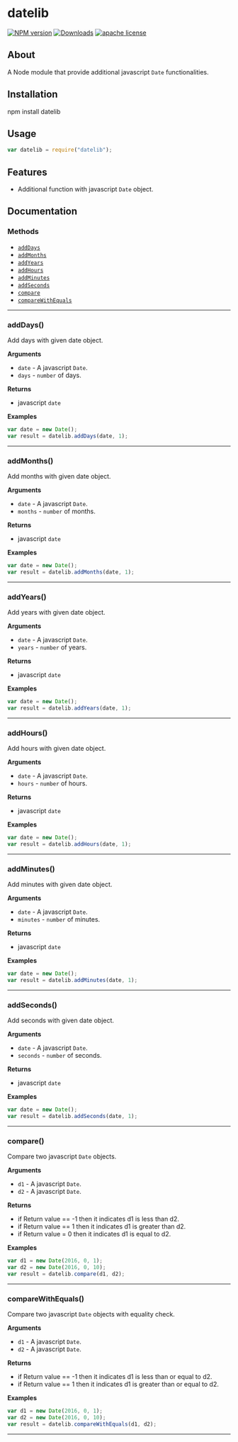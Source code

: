 # datelib

[![NPM version](https://img.shields.io/npm/v/datelib.svg?style=flat)](https://www.npmjs.com/package/datelib)
[![Downloads](https://img.shields.io/npm/dm/datelib.svg?style=flat)](https://npmjs.org/package/datelib)
[![apache license](http://img.shields.io/badge/license-apache2-blue.svg?style=flat)](https://github.com/mahfuzsust/datelib/blob/master/LICENSE)

## About

A Node module that provide additional javascript ```Date``` functionalities.

## Installation

npm install datelib

## Usage

```javascript
var datelib = require("datelib");

```

## Features

*   Additional function with javascript ```Date``` object.

## Documentation

### Methods

*   [`addDays`](#addDays)
*   [`addMonths`](#addMonths)
*   [`addYears`](#addYears)
*   [`addHours`](#addHours)
*   [`addMinutes`](#addMinutes)
*   [`addSeconds`](#addSeconds)
*   [`compare`](#compare)
*   [`compareWithEquals`](#compareWithEquals)

------------------------------------------------

<a name="addDays" />

### addDays()

Add days with given date object.

__Arguments__

*   `date` - A javascript ```Date```.
*   `days` - ```number``` of days.

__Returns__

*   javascript `date`

__Examples__

```js
var date = new Date();
var result = datelib.addDays(date, 1);
```

------------------------------------------------

<a name="addMonths" />

### addMonths()

Add months with given date object.

__Arguments__

*   `date` - A javascript ```Date```.
*   `months` - ```number``` of months.

__Returns__

*   javascript `date`

__Examples__

```js
var date = new Date();
var result = datelib.addMonths(date, 1);
```

------------------------------------------------

<a name="addYears" />

### addYears()

Add years with given date object.

__Arguments__

*   `date` - A javascript ```Date```.
*   `years` - ```number``` of years.

__Returns__

*   javascript `date`

__Examples__

```js
var date = new Date();
var result = datelib.addYears(date, 1);
```

------------------------------------------------

<a name="addHours" />

### addHours()

Add hours with given date object.

__Arguments__

*   `date` - A javascript ```Date```.
*   `hours` - ```number``` of hours.

__Returns__

*   javascript `date`

__Examples__

```js
var date = new Date();
var result = datelib.addHours(date, 1);
```

------------------------------------------------

<a name="addMinutes" />

### addMinutes()

Add minutes with given date object.

__Arguments__

*   `date` - A javascript ```Date```.
*   `minutes` - ```number``` of minutes.

__Returns__

*   javascript `date`

__Examples__

```js
var date = new Date();
var result = datelib.addMinutes(date, 1);
```

------------------------------------------------

<a name="addSeconds" />

### addSeconds()

Add seconds with given date object.

__Arguments__

*   `date` - A javascript ```Date```.
*   `seconds` - ```number``` of seconds.

__Returns__

*   javascript `date`

__Examples__

```js
var date = new Date();
var result = datelib.addSeconds(date, 1);
```

------------------------------------------------

<a name="compare" />

### compare()

Compare two javascript ```Date``` objects.

__Arguments__

*   `d1` - A javascript ```Date```.
*   `d2` - A javascript ```Date```.

__Returns__

*   if Return value == -1 then it indicates d1 is less than d2.
*   if Return value == 1 then it indicates d1 is greater than d2.
*   if Return value = 0 then it indicates d1 is equal to d2.

__Examples__

```js
var d1 = new Date(2016, 0, 1);
var d2 = new Date(2016, 0, 10);
var result = datelib.compare(d1, d2);
```

------------------------------------------------

<a name="compareWithEquals" />

### compareWithEquals()

Compare two javascript ```Date``` objects with equality check.

__Arguments__

*   `d1` - A javascript ```Date```.
*   `d2` - A javascript ```Date```.

__Returns__

*   if Return value == -1 then it indicates d1 is less than or equal to d2.
*   if Return value == 1 then it indicates d1 is greater than or equal to d2.

__Examples__

```js
var d1 = new Date(2016, 0, 1);
var d2 = new Date(2016, 0, 10);
var result = datelib.compareWithEquals(d1, d2);
```

------------------------------------------------

